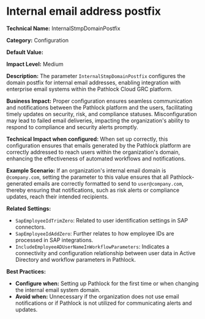 # Internal email address postfix

**Technical Name:** InternalStmpDomainPostfix

**Category:** Configuration

**Default Value:**

**Impact Level:** Medium

**Description:** The parameter `InternalStmpDomainPostfix` configures the domain postfix for internal email addresses, enabling integration with enterprise email systems within the Pathlock Cloud GRC platform.

**Business Impact:** Proper configuration ensures seamless communication and notifications between the Pathlock platform and the users, facilitating timely updates on security, risk, and compliance statuses. Misconfiguration may lead to failed email deliveries, impacting the organization's ability to respond to compliance and security alerts promptly.

**Technical Impact when configured:** When set up correctly, this configuration ensures that emails generated by the Pathlock platform are correctly addressed to reach users within the organization's domain, enhancing the effectiveness of automated workflows and notifications.

**Example Scenario:** If an organization's internal email domain is `@company.com`, setting the parameter to this value ensures that all Pathlock-generated emails are correctly formatted to send to `user@company.com`, thereby ensuring that notifications, such as risk alerts or compliance updates, reach their intended recipients.

**Related Settings:** 

- `SapEmployeeIdTrimZero`: Related to user identification settings in SAP connectors.
- `SapEmployeeIdAddZero`: Further relates to how employee IDs are processed in SAP integrations.
- `IncludeEmployeeADUserNameInWorkflowParameters`: Indicates a connectivity and configuration relationship between user data in Active Directory and workflow parameters in Pathlock.

**Best Practices:** 

- **Configure when:** Setting up Pathlock for the first time or when changing the internal email system domain.
- **Avoid when:** Unnecessary if the organization does not use email notifications or if Pathlock is not utilized for communicating alerts and updates.